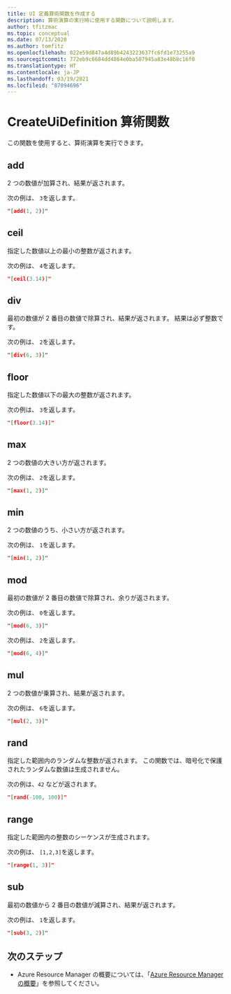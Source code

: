 ```yaml
---
title: UI 定義算術関数を作成する
description: 算術演算の実行時に使用する関数について説明します。
author: tfitzmac
ms.topic: conceptual
ms.date: 07/13/2020
ms.author: tomfitz
ms.openlocfilehash: 022e59d847a4d89b4243223637fc6fd1e73255a9
ms.sourcegitcommit: 772eb9c6684dd4864e0ba507945a83e48b8c16f0
ms.translationtype: HT
ms.contentlocale: ja-JP
ms.lasthandoff: 03/19/2021
ms.locfileid: "87094696"
---
```

# <a name="createuidefinition-math-functions"></a>CreateUiDefinition 算術関数

この関数を使用すると、算術演算を実行できます。

## <a name="add"></a>add

2 つの数値が加算され、結果が返されます。

次の例は、 `3`を返します。

```json
"[add(1, 2)]"
```

## <a name="ceil"></a>ceil

指定した数値以上の最小の整数が返されます。

次の例は、 `4`を返します。

```json
"[ceil(3.14)]"
```

## <a name="div"></a>div

最初の数値が 2 番目の数値で除算され、結果が返されます。 結果は必ず整数です。

次の例は、 `2`を返します。

```json
"[div(6, 3)]"
```

## <a name="floor"></a>floor

指定した数値以下の最大の整数が返されます。

次の例は、 `3`を返します。

```json
"[floor(3.14)]"
```

## <a name="max"></a>max

2 つの数値の大きい方が返されます。

次の例は、 `2`を返します。

```json
"[max(1, 2)]"
```

## <a name="min"></a>min

2 つの数値のうち、小さい方が返されます。

次の例は、 `1`を返します。

```json
"[min(1, 2)]"
```

## <a name="mod"></a>mod

最初の数値が 2 番目の数値で除算され、余りが返されます。

次の例は、 `0`を返します。

```json
"[mod(6, 3)]"
```

次の例は、 `2`を返します。

```json
"[mod(6, 4)]"
```

## <a name="mul"></a>mul

2 つの数値が乗算され、結果が返されます。

次の例は、 `6`を返します。

```json
"[mul(2, 3)]"
```

## <a name="rand"></a>rand

指定した範囲内のランダムな整数が返されます。 この関数では、暗号化で保護されたランダムな数値は生成されません。

次の例は、`42` などが返されます。

```json
"[rand(-100, 100)]"
```

## <a name="range"></a>range

指定した範囲内の整数のシーケンスが生成されます。

次の例は、 `[1,2,3]`を返します。

```json
"[range(1, 3)]"
```

## <a name="sub"></a>sub

最初の数値から 2 番目の数値が減算され、結果が返されます。

次の例は、 `1`を返します。

```json
"[sub(3, 2)]"
```

## <a name="next-steps"></a>次のステップ

* Azure Resource Manager の概要については、「[Azure Resource Manager の概要](../management/overview.md)」を参照してください。
